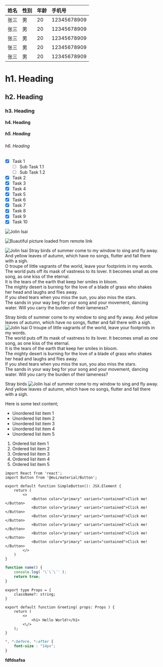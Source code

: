 | 姓名 | 性别 | 年龄 | 手机号 |
| :-- | :-- | :-- | :-- |
| 张三 | 男 | 20 | 12345678909 |
| 张三 | 男 | 20 | 12345678909 |
| 张三 | 男 | 20 | 12345678909 |
| 张三 | 男 | 20 | 12345678909 |
| 张三 | 男 | 20 | 12345678909 |

# h1. Heading
## h2. Heading
### h3. Heading
#### h4. Heading
##### h5. Heading
###### h6. Heading

 * [x] Task 1
    * [ ] Sub Task 1.1
    * [ ] Sub Task 1.2
 * [x] Task 2
 * [x] Task 3
 * [x] Task 4
 * [x] Task 5
 * [x] Task 6
 * [x] Task 7
 * [x] Task 8
 * [x] Task 9
 * [x] Task 10

![Jolin Isai](./a.jpg?align=center&inline=false)

![Buautiful picture loaded from remote link](https://gimg2.baidu.com/image_search/src=http%3A%2F%2Fhbimg.b0.upaiyun.com%2Fb86135d4806bc8ff4fcd0ea094bc7978d98cc62521a40-1w2npy_fw236&refer=http%3A%2F%2Fhbimg.b0.upaiyun.com&app=2002&size=f9999,10000&q=a80&n=0&g=0n&fmt=jpeg?sec=1626333767&t=148562f3bbd66328adfe7a46ed58bad0)

![Jolin Isai](./a.jpg?floatLeft=true&width=130)
Stray birds of summer come to my window to sing and fly away. And yellow leaves of autumn, which have no songs, flutter and fall there with a sigh. <br />
O troupe of little vagrants of the world, leave your footprints in my words. <br />
The world puts off its mask of vastness to its lover. It becomes small as one song, as one kiss of the eternal. <br />
It is the tears of the earth that keep her smiles in bloom. <br />
The mighty desert is burning for the love of a blade of grass who shakes her head and laughs and flies away. <br />
If you shed tears when you miss the sun, you also miss the stars. <br />
The sands in your way beg for your song and your movement, dancing water. Will you carry the burden of their lameness?


Stray birds of summer come to my window to sing and fly away. And yellow leaves of autumn, which have no songs, flutter and fall there with a sigh. <br />
![Jolin Isai](./a.jpg?floatLeft=true&width=130)
O troupe of little vagrants of the world, leave your footprints in my words. <br />
The world puts off its mask of vastness to its lover. It becomes small as one song, as one kiss of the eternal. <br />
It is the tears of the earth that keep her smiles in bloom. <br />
The mighty desert is burning for the love of a blade of grass who shakes her head and laughs and flies away. <br />
If you shed tears when you miss the sun, you also miss the stars. <br />
The sands in your way beg for your song and your movement, dancing water. Will you carry the burden of their lameness?

Stray birds ![Jolin Isai](./a.jpg?width=30) of summer come to my window to sing and fly away. And yellow leaves of autumn, which have no songs, flutter and fall there with a sigh. <br />

Here is some text content;

- Unordered list item 1
- Unordered list item 2
- Unordered list item 3
- Unordered list item 4
- Unordered list item 5

1. Ordered list item 1
1. Ordered list item 2
1. Ordered list item 3
1. Ordered list item 4
1. Ordered list item 5

```tsx {{{ <${MODULE} /> }}}
import React from 'react';
import Button from '@mui/material/Button';

export default function SimpleButton(): JSX.Element {
    return (
        <>
            <Button color="primary" variant="contained">Click me!</Button>
            <Button color="primary" variant="contained">Click me!</Button>
            <Button color="primary" variant="contained">Click me!</Button>
            <Button color="primary" variant="contained">Click me!</Button>
            <Button color="primary" variant="contained">Click me!</Button>
            <Button color="primary" variant="contained">Click me!</Button>
        </>
    )
}
```

```js
function name() {
    console.log( '\`\`\`' );
    return true;
}
```

```tsx
export type Props = {
    className?: string;
}

export default function Greeting( props: Props ) {
    return (
        <>
            <h1> Hello World!</h1>
        <\/>
    );
}
```

```css
*, *:before, *:after {
    font-size : "14px";
}
```

**fdfdsafsa**
